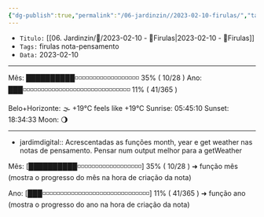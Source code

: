 ```yaml
---
{"dg-publish":true,"permalink":"/06-jardinzin//2023-02-10-firulas/","tags":["🧠️/💭️/🍀/"],"created":"2023-05-15T21:37:27.942-03:00","updated":"2023-05-15T21:39:18.443-03:00"}
---
```



- `Titulo:` [[06. Jardinzin/💭️/2023-02-10 - 💭️Firulas\|2023-02-10 - 💭️Firulas]]
- `Tags:` firulas nota-pensamento
- `Data:` 2023-02-10

***
Mês: ██████████◽◽◽◽◽◽◽◽◽◽◽◽◽◽◽◽◽◽ 35% ( 10/28 ) 
Ano: ███◽◽◽◽◽◽◽◽◽◽◽◽◽◽◽◽◽◽◽◽◽◽◽◽◽◽◽◽◽◽ 11% ( 41/365 ) 

Belo+Horizonte: 🌫  +19°C feels like +19°C
Sunrise: 05:45:10
Sunset:  18:34:33
Moon:    🌖
 
---

- jardimdigital:: Acrescentadas as funções month, year e get weather nas notas de pensamento. Pensar num output melhor para a getWeather


Mês: [██████████◽◽◽◽◽◽◽◽◽◽◽◽◽◽◽◽◽◽] 35% ( 10/28 ) ➜ função mês (mostra o progresso do mês na hora de criação da nota)

Ano: [███◽◽◽◽◽◽◽◽◽◽◽◽◽◽◽◽◽◽◽◽◽◽◽◽◽◽◽◽◽◽] 11% ( 41/365 ) ➜ função ano (mostra o progresso do ano na hora de criação da nota)